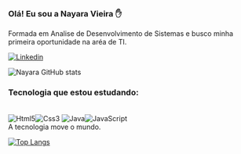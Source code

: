 ### Olá! Eu sou a Nayara Vieira ✋
Formada em Analise de Desenvolvimento de Sistemas e busco minha primeira oportunidade na aréa de TI.

[![Linkedin](https://img.shields.io/badge/LinkedIn-0077B5?style=for-the-badge&logo=linkedin&logoColor=white)](https://www.linkedin.com/in/nayara-vieira-089b82214/)

![Nayara GitHub stats](https://github-readme-stats.vercel.app/api?username=NAYARAVIEIRA2&show_icons=true&theme=dracula)

### Tecnologia que estou estudando:
<div style="display:iline_block"></br><img align="center" alt ="Html5"src= "https://img.shields.io/badge/HTML5-E34F26?style=for-the-badge&logo=html5&logoColor=white"/><img align="center" alt ="Css3"src= "https://img.shields.io/badge/CSS3-1572B6?style=for-the-badge&logo=css3&logoColor=white"/>
<img align="center" alt ="Java"src= "https://img.shields.io/badge/Java-ED8B00?style=for-the-badge&logo=java&logoColor=white"/><img align="center" alt ="JavaScript"src= "https://img.shields.io/badge/JavaScript-F7DF1E?style=for-the-badge&logo=javascript&logoColor=black"/>
</div>
A tecnologia move o mundo.

[![Top Langs](https://github-readme-stats.vercel.app/api/top-langs/?username=NAYARAVIEIRA2&langs_count=8)](https://github.com/NAYARAVIEIRA2/github-readme-stats)

